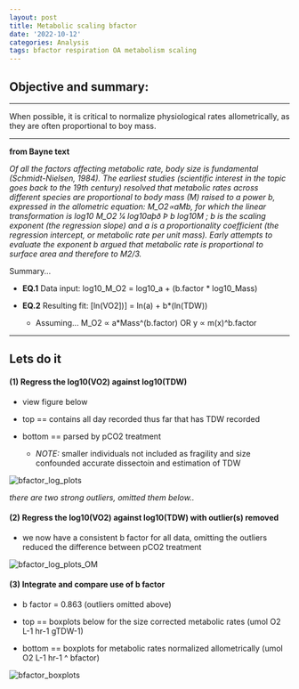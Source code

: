 ```yaml
---
layout: post
title: Metabolic scaling bfactor
date: '2022-10-12'
categories: Analysis
tags: bfactor respiration OA metabolism scaling
---
```


## Objective and summary:
----------
When possible, it is critical to normalize physiological rates allometrically, as they are often proportional to boy mass.

---

**from Bayne text**

*Of all the factors affecting metabolic rate, body size is fundamental (Schmidt-Nielsen, 1984). The earliest studies (scientific interest in the topic goes back to the 19th century) resolved that metabolic rates across different species are
proportional to body mass (M) raised to a power b, expressed in the allometric equation: M_O2∝aMb, for which the linear transformation is log10 M_O2 1⁄4 log10aþð Þ b log10M ; b is the scaling exponent (the regression slope) and a is a proportionality coefficient (the regression intercept, or metabolic rate per unit mass). Early attempts to evaluate the exponent b argued that metabolic rate is proportional to surface area and therefore to M2/3.*

Summary...

* **EQ.1** Data input: log10_M_O2 = log10_a + (b.factor * log10_Mass)

* **EQ.2** Resulting fit: [ln(VO2])] = ln(a) + b*(ln(TDW))

  * Assuming... M_O2 ∝ a*Mass^(b.factor) OR y ∝ m(x)^b.factor

---


## Lets do it

#### (1) Regress the log10(VO2) against log10(TDW)

* view figure below

 * top == contains all day recorded thus far that has TDW recorded

 * bottom == parsed by pCO2 treatment

   * *NOTE:* smaller individuals not included as fragility and size confounded accurate dissectoin and estimation of TDW

![bfactor_log_plots](https://samgurr.github.io/images/MetScaling_bfactor_plots.jpg "process")

  *there are two strong outliers, omitted them below..*

#### (2) Regress the log10(VO2) against log10(TDW) **with outlier(s) removed**

* we now have a consistent b factor for all data, omitting the outliers reduced the difference between pCO2 treatment

![bfactor_log_plots_OM](https://samgurr.github.io/images/MetScaling_bfactor_plots_OM.jpg "process")

#### (3) Integrate and compare use of b factor

* b factor = 0.863 (outliers omitted above)

* top == boxplots below for the size corrected metabolic rates (umol O2 L-1 hr-1 gTDW-1)

* bottom == boxplots for metabolic rates normalized allometrically (umol O2 L-1 hr-1 ^ bfactor)


![bfactor_boxplots](https://samgurr.github.io/images/MetScaling_bfactor_BoxPlots.jpg "process")
